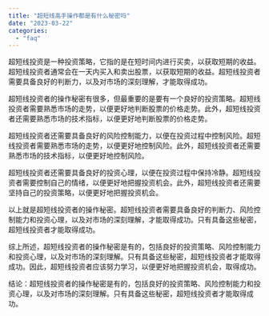 ```yaml
---
title: "超短线高手操作都是有什么秘密吗"
date: "2023-03-22"
categories: 
  - "faq"
---
```


超短线投资是一种投资策略，它指的是在短时间内进行买卖，以获取短期的收益。超短线投资者通常会在一天内买入和卖出股票，以获取短期的收益。超短线投资者需要具备良好的判断力，以及对市场的深刻理解，才能取得成功。

超短线投资者的操作秘密有很多，但最重要的是要有一个良好的投资策略。超短线投资者需要熟悉市场的走势，以便更好地判断股票的价格走势。此外，超短线投资者还需要熟悉市场的技术指标，以便更好地判断股票的价格走势。

超短线投资者还需要具备良好的风险控制能力，以便在投资过程中控制风险。超短线投资者需要熟悉市场的走势，以便更好地控制风险。此外，超短线投资者还需要熟悉市场的技术指标，以便更好地控制风险。

超短线投资者还需要具备良好的投资心理，以便在投资过程中保持冷静。超短线投资者需要控制自己的情绪，以便更好地把握投资机会。此外，超短线投资者还需要坚持自己的投资策略，以便更好地把握投资机会。

以上就是超短线投资者的操作秘密。超短线投资者需要具备良好的判断力、风险控制能力和投资心理，以及对市场的深刻理解，才能取得成功。只有具备这些秘密，超短线投资者才能取得成功。

综上所述，超短线投资者的操作秘密是有的，包括良好的投资策略、风险控制能力和投资心理，以及对市场的深刻理解。只有具备这些秘密，超短线投资者才能取得成功。因此，超短线投资者应该努力学习，以便更好地把握投资机会，取得成功。

结论：超短线投资者的操作秘密是有的，包括良好的投资策略、风险控制能力和投资心理，以及对市场的深刻理解。只有具备这些秘密，超短线投资者才能取得成功。

